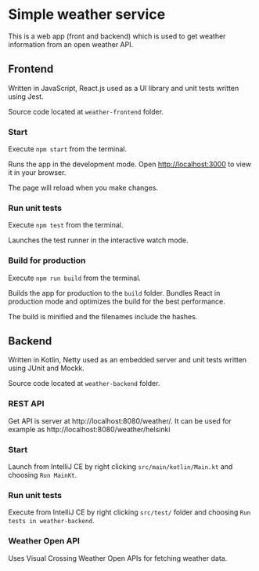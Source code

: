 # Simple weather service

This is a web app (front and backend) which is used to get weather information from an open weather API.

## Frontend

Written in JavaScript, React.js used as a UI library and unit tests written using Jest.

Source code located at `weather-frontend` folder.

### Start

Execute `npm start` from the terminal.

Runs the app in the development mode.
Open [http://localhost:3000](http://localhost:3000) to view it in your browser.

The page will reload when you make changes.

### Run unit tests

Execute `npm test` from the terminal.

Launches the test runner in the interactive watch mode.

### Build for production

Execute `npm run build` from the terminal.

Builds the app for production to the `build` folder.
Bundles React in production mode and optimizes the build for the best performance.

The build is minified and the filenames include the hashes.

## Backend

Written in Kotlin, Netty used as an embedded server and unit tests written using JUnit and Mockk.

Source code located at `weather-backend` folder.

### REST API

Get API is server at http://localhost:8080/weather/<city name>.
It can be used for example as http://localhost:8080/weather/helsinki

### Start

Launch from IntelliJ CE by right clicking `src/main/kotlin/Main.kt` and choosing `Run MainKt`.

### Run unit tests

Execute from IntelliJ CE by right clicking `src/test/` folder and choosing `Run tests in weather-backend`.

### Weather Open API

Uses Visual Crossing Weather Open APIs for fetching weather data.
